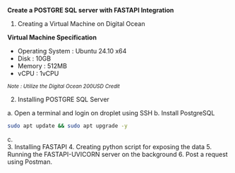 **Create a POSTGRE SQL server with FASTAPI Integration**

1.	Creating a Virtual Machine on Digital Ocean

**Virtual Machine Specification**
-	Operating System : Ubuntu 24.10 x64
-	Disk : 10GB
-	Memory : 512MB
-	vCPU : 1vCPU
  
<sub> *Note : Utilize the Digital Ocean 200USD Credit* </sub>

2.	Installing POSTGRE SQL Server
   
a.	Open a terminal and login on droplet using SSH
b.	Install PostgreSQL

```bash
sudo apt update && sudo apt upgrade -y
```
c.	
3.	Installing FASTAPI
4.	Creating python script for exposing the data
5.	Running the FASTAPI-UVICORN server on the background
6.	Post a request using Postman.
